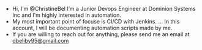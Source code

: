 -  Hi, I’m @ChristineBel
  I’m a Junior Devops Engineer at Dominion Systems Inc and I'm highly interested in automation.
- My most important point of focuse is CI/CD with Jenkins. ...
  In this account, I will be documenting automation scripts made by me.
- If you are willing to reach out for anything, please send me an email at dbeliby95@gmail.com


<!---
ChristineBel/ChristineBel is a ✨ special ✨ repository because its `README.md` (this file) appears on your GitHub profile.
You can click the Preview link to take a look at your changes.
--->
